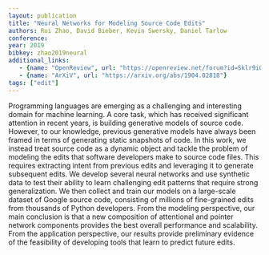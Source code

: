 ```yaml
---
layout: publication
title: "Neural Networks for Modeling Source Code Edits"
authors: Rui Zhao, David Bieber, Kevin Swersky, Daniel Tarlow
conference: 
year: 2019
bibkey: zhao2019neural
additional_links:
   - {name: "OpenReview", url: "https://openreview.net/forum?id=Sklr9i09KQ"}
   - {name: "ArXiV", url: "https://arxiv.org/abs/1904.02818"}
tags: ["edit"]
---
```

Programming languages are emerging as a challenging and interesting domain for machine learning. A core task, which has received significant attention in recent years, is building generative models of source code. However, to our knowledge, previous generative models have always been framed in terms of generating static snapshots of code. In this work, we instead treat source code as a dynamic object and tackle the problem of modeling the edits that software developers make to source code files. This requires extracting intent from previous edits and leveraging it to generate subsequent edits. We develop several neural networks and use synthetic data to test their ability to learn challenging edit patterns that require strong generalization. We then collect and train our models on a large-scale dataset of Google source code, consisting of millions of fine-grained edits from thousands of Python developers. From the modeling perspective, our main conclusion is that a new composition of attentional and pointer network components provides the best overall performance and scalability. From the application perspective, our results provide preliminary evidence of the feasibility of developing tools that learn to predict future edits. 
